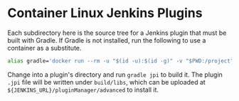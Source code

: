# Container Linux Jenkins Plugins

Each subdirectory here is the source tree for a Jenkins plugin that must be built with Gradle. If Gradle is not installed, run the following to use a container as a substitute.

```sh
alias gradle='docker run --rm -u "$(id -u):$(id -g)" -v "$PWD:/project" -w /project gradle gradle'
```

Change into a plugin's directory and run `gradle jpi` to build it. The plugin `.jpi` file will be written under `build/libs`, which can be uploaded at `${JENKINS_URL}/pluginManager/advanced` to install it.
